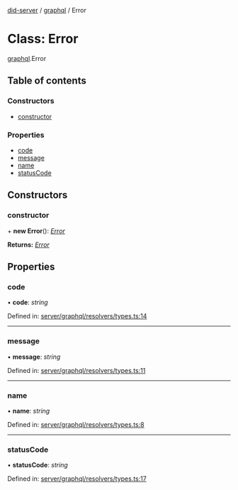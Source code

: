 [did-server](../README.md) / [graphql](../modules/graphql.md) / Error

# Class: Error

[graphql](../modules/graphql.md).Error

## Table of contents

### Constructors

- [constructor](graphql.error.md#constructor)

### Properties

- [code](graphql.error.md#code)
- [message](graphql.error.md#message)
- [name](graphql.error.md#name)
- [statusCode](graphql.error.md#statuscode)

## Constructors

### constructor

\+ **new Error**(): [*Error*](graphql.error.md)

**Returns:** [*Error*](graphql.error.md)

## Properties

### code

• **code**: *string*

Defined in: [server/graphql/resolvers/types.ts:14](https://github.com/Puzzlepart/did/blob/4fe732f3/server/graphql/resolvers/types.ts#L14)

___

### message

• **message**: *string*

Defined in: [server/graphql/resolvers/types.ts:11](https://github.com/Puzzlepart/did/blob/4fe732f3/server/graphql/resolvers/types.ts#L11)

___

### name

• **name**: *string*

Defined in: [server/graphql/resolvers/types.ts:8](https://github.com/Puzzlepart/did/blob/4fe732f3/server/graphql/resolvers/types.ts#L8)

___

### statusCode

• **statusCode**: *string*

Defined in: [server/graphql/resolvers/types.ts:17](https://github.com/Puzzlepart/did/blob/4fe732f3/server/graphql/resolvers/types.ts#L17)
